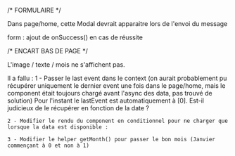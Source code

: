 /* FORMULAIRE */

Dans page/home, cette Modal devrait apparaitre lors de l'envoi du message

<script>
	<Modal
		Content={
			<div className="ModalMessage--success">
				<div>Message envoyé !</div>
				<p>
					Merci pour votre message nous tâcherons de vous répondre dans les plus
					brefs délais
				</p>
			</div>
		}
	>
		{({ setIsOpened }) => (
			<Form onSuccess={() => setIsOpened(true)} onError={() => null} />
		)}
	</Modal>;
</script>

form : ajout de onSuccess() en cas de réussite

<script>
	const Form = ({ onSuccess, onError }) => {
		const [sending, setSending] = useState(false);
		const sendContact = useCallback(
			async (evt) => {
				evt.preventDefault();
				setSending(true);
				// We try to call mockContactApi
				try {
					await mockContactApi();
					setSending(false);
					onSuccess(); //! ajout de onSuccess() passé en props
				} catch (err) {
					setSending(false);
					onError(err);
				}
			},
			[onSuccess, onError]
		);
	};

</script>


/* ENCART BAS DE PAGE */

L'image / texte / mois ne s'affichent pas. 

Il a fallu : 
	1 - Passer le last event dans le context (on aurait probablement pu récupérer uniquement le dernier event une fois dans le page/home, mais le component était toujours chargé avant l'async des data, pas trouvé de solution)
	Pour l'instant le lastEvent est automatiquement à [0]. 
	Est-il judicieux de le récupérer en fonction de la date ? 

<script>

	export const DataProvider = ({ children }) => {
		const [error, setError] = useState(null);
		const [data, setData] = useState(null);
		const [lastEvent, setLastEvent] = useState(null);
	
		const getData = useCallback(async () => {
			try {
				const newData = await api.loadData();
				setData(newData);
				setLastEvent(newData.events[0]);
			} catch (err) {
				setError(err);
			}
		}, []);
	
		useEffect(() => {
			getData();
		}, []);
	
		return (
			<DataContext.Provider
				// eslint-disable-next-line react/jsx-no-constructed-context-values
				value={{
					data,
					error,
					lastEvent,
				}}
			>
				{children}
			</DataContext.Provider>
		);
	};
</script>

	2 - Modifier le rendu du component en conditionnel pour ne charger que lorsque la data est disponible : 

<script>
	{lastEvent && (
							<EventCard
								imageSrc={lastEvent?.cover}
								title={lastEvent?.title}
								date={new Date(lastEvent?.date)}
								small
								label="boom"
							/>
						)}
</script>

	3 - Modifier le helper getMonth() pour passer le bon mois (Janvier commençant à 0 et non à 1)

<script>
	export const MONTHS = {
	0: "janvier",
	1: "février",
	2: "mars",
	3: "avril",
	4: "mai",
	5: "juin",
	6: "juillet",
	7: "août",
	8: "septembre",
	9: "octobre",
	10: "novembre",
	11: "décembre",
};

export const getMonth = (date) => MONTHS[date.getMonth()];
</script>
